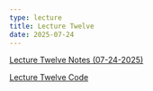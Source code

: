 ```yaml
---
type: lecture
title: Lecture Twelve
date: 2025-07-24
---
```


[Lecture Twelve Notes (07-24-2025)]()

[Lecture Twelve Code]()